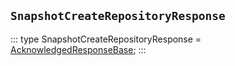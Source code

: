 ## `SnapshotCreateRepositoryResponse`
:::
type SnapshotCreateRepositoryResponse = [AcknowledgedResponseBase](./AcknowledgedResponseBase.md);
:::
